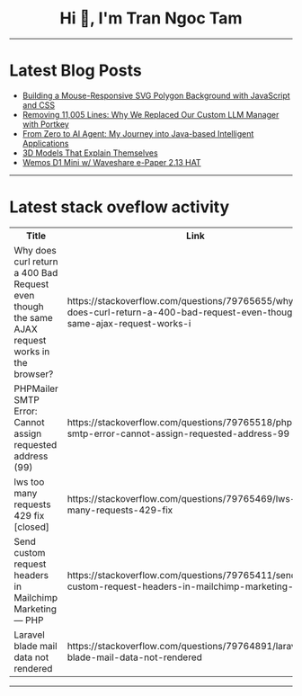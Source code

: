 <h1 align="center">Hi 👋, I'm Tran Ngoc Tam</h1>

---

# Latest Blog Posts 
<!-- BLOG-POST-LIST:START -->
- [Building a Mouse-Responsive SVG Polygon Background with JavaScript and CSS](https://dev.to/kadenwildauer/building-a-mouse-responsive-svg-polygon-background-with-javascript-and-css-206f)
- [Removing 11,005 Lines: Why We Replaced Our Custom LLM Manager with Portkey](https://dev.to/clayroach/removing-11005-lines-why-we-replaced-our-custom-llm-manager-with-portkey-bhn)
- [From Zero to AI Agent: My Journey into Java-based Intelligent Applications](https://dev.to/gazolla/from-zero-to-ai-agent-my-journey-into-java-based-intelligent-applications-335d)
- [3D Models That Explain Themselves](https://dev.to/peppers/3d-models-that-explain-themselves-48a7)
- [Wemos D1 Mini w/ Waveshare e-Paper 2.13 HAT](https://dev.to/hubschrauber/wemos-d1-mini-w-waveshare-e-paper-213-hat-laf)
<!-- BLOG-POST-LIST:END -->

---

# Latest stack oveflow activity
<table>
  <tr><th>Title</th><th>Link</th></tr>
  <!-- STACKOVERFLOW:START --><tr><td>Why does curl return a 400 Bad Request even though the same AJAX request works in the browser?</td><td>https://stackoverflow.com/questions/79765655/why-does-curl-return-a-400-bad-request-even-though-the-same-ajax-request-works-i</td></tr><tr><td>PHPMailer SMTP Error: Cannot assign requested address &lpar;99&rpar;</td><td>https://stackoverflow.com/questions/79765518/phpmailer-smtp-error-cannot-assign-requested-address-99</td></tr><tr><td>lws too many requests 429 fix [closed]</td><td>https://stackoverflow.com/questions/79765469/lws-too-many-requests-429-fix</td></tr><tr><td>Send custom request headers in Mailchimp Marketing — PHP</td><td>https://stackoverflow.com/questions/79765411/send-custom-request-headers-in-mailchimp-marketing-php</td></tr><tr><td>Laravel blade mail data not rendered</td><td>https://stackoverflow.com/questions/79764891/laravel-blade-mail-data-not-rendered</td></tr><!-- STACKOVERFLOW:END -->
</table>

---


